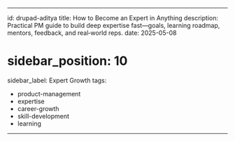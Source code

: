 ---

id: drupad-aditya
title: How to Become an Expert in Anything
description: Practical PM guide to build deep expertise fast—goals, learning roadmap, mentors, feedback, and real‑world reps.
date: 2025-05-08
# sidebar\_position: 10
sidebar_label: Expert Growth
tags:

- product-management
- expertise
- career-growth
- skill-development
- learning

---